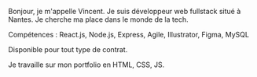 Bonjour, je m'appelle Vincent.
Je suis développeur web fullstack situé à Nantes.
Je cherche ma place dans le monde de la tech.

Compétences :
React.js, Node.js, Express, Agile, Illustrator, Figma, MySQL

Disponible pour tout type de contrat.

Je travaille sur mon portfolio en HTML, CSS, JS.
